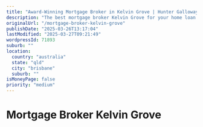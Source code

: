 ```yaml
---
title: "Award-Winning Mortgage Broker in Kelvin Grove | Hunter Galloway"
description: "The best mortgage broker Kelvin Grove for your home loan. Our experienced team is ready to help you secure your dream home."
originalUrl: "/mortgage-broker-kelvin-grove"
publishDate: "2025-03-26T13:17:04"
lastModified: "2025-03-27T09:21:49"
wordpressId: 71893
suburb: ""
location:
  country: "australia"
  state: "qld"
  city: "brisbane"
  suburb: ""
isMoneyPage: false
priority: "medium"
---
```


<h1>Mortgage Broker Kelvin Grove</h1>

<p></p>

